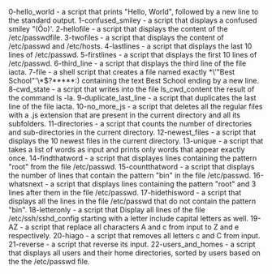 0-hello_world - a script that prints "Hello, World", followed by a new line to the standard output.
1-confused_smiley - a script that displays a confused smiley "(Ôo)'.
2-hellofile - a script that displays the content of the /etc/passwdfile.
3-twofiles - a script that displays the content of /etc/passwd and /etc/hosts.
4-lastlines - a script that displays the last 10 lines of /etc/passwd.
5-firstlines - a script that displays the first 10 lines of /etc/passwd.
6-third_line - a script that displays the third line of the file iacta.
7-file - a shell script that creates a file named exactly \*\\'"Best School"\'\\*$\?\*\*\*\*\*:) containing the text Best School ending by a new line.
8-cwd_state - a script that writes into the file ls_cwd_content the result of the command ls -la.
9-duplicate_last_line - a script that duplicates the last line of the file iacta.
10-no_more_js - a script that deletes all the regular files with a .js extension that are present in the current directory and all its subfolders.
11-directories - a script that counts the number of directories and sub-directories in the current directory.
12-newest_files - a script that displays the 10 newest files in the current directory.
13-unique - a script that takes a list of words as input and prints only words that appear exactly once.
14-findthatword - a script that displayes lines containing the pattern "root" from the file /etc/passwd.
15-countthatword - a script that displays the number of lines that contain the pattern "bin" in the file /etc/passwd.
16-whatsnext - a script that displays lines containing the pattern "root" and 3 lines after them in the file /etc/passwd.
17-hidethisword - a script that displays all the lines in the file /etc/passwd that do not contain the pattern "bin".
18-letteronly - a script that Display all lines of the file /etc/ssh/sshd_config starting with a letter include capital letters as well.
19-AZ - a script that replace all characters A and c from input to Z and e respectively.
20-hiago - a script that removes all letters c and C from input.
21-reverse - a script that reverse its input.
22-users_and_homes - a script that displays all users and their home directories, sorted by users based on the the /etc/passwd file.
